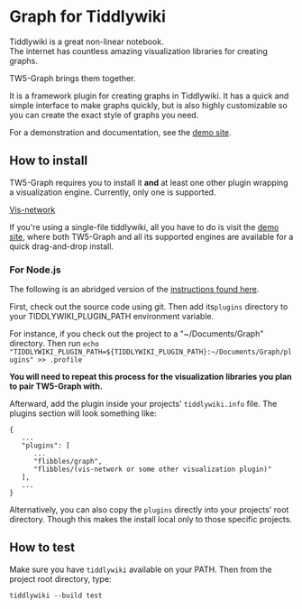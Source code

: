 # Graph for Tiddlywiki

Tiddlywiki is a great non-linear notebook.   
The internet has countless amazing visualization libraries for creating graphs.

TW5-Graph brings them together.

It is a framework plugin for creating graphs in Tiddlywiki. It has a quick and simple interface to make graphs quickly, but is also highly customizable so you can create the exact style of graphs you need.

For a demonstration and documentation, see the [demo site](https://flibbles.github.io/tw5-graph/).

## How to install

TW5-Graph requires you to install it **and** at least one other plugin wrapping a visualization engine. Currently, only one is supported.

[Vis-network](https://github.com/flibbles/tw5-vis-network)

If you're using a single-file tiddlywiki, all you have to do is visit the [demo site](https://flibbles.github.io/tw5-graph/), where both TW5-Graph and all its supported engines are available for a quick drag-and-drop install.

### For Node.js

The following is an abridged version of the [instructions found here](https://tiddlywiki.com/#Installing%20custom%20plugins%20on%20Node.js).

First, check out the source code using git. Then add its`plugins` directory to your TIDDLYWIKI_PLUGIN_PATH environment variable.

For instance, if you check out the project to a "~/Documents/Graph" directory. Then run `echo "TIDDLYWIKI_PLUGIN_PATH=${TIDDLYWIKI_PLUGIN_PATH}:~/Documents/Graph/plugins" >> .profile`

**You will need to repeat this process for the visualization libraries you plan to pair TW5-Graph with.**

Afterward, add the plugin inside your projects' `tiddlywiki.info` file.
The plugins section will look something like:
```
{
   ...
   "plugins": [
      ...
      "flibbles/graph",
      "flibbles/(vis-network or some other visualization plugin)"
   ],
   ...
}
```

Alternatively, you can also copy the `plugins` directly into your projects'
root directory. Though this makes the install local only to those specific
projects.

## How to test

Make sure you have `tiddlywiki` available on your PATH. Then from the project root directory, type:

`tiddlywiki --build test`

